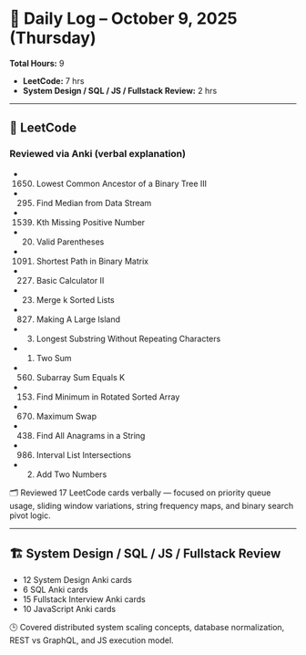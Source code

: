# 📅 Daily Log – October 9, 2025 (Thursday)

**Total Hours:** 9  
- **LeetCode:** 7 hrs  
- **System Design / SQL / JS / Fullstack Review:** 2 hrs  

---

## 🧠 LeetCode
### Reviewed via Anki (verbal explanation)
- 1650. Lowest Common Ancestor of a Binary Tree III  
- 295. Find Median from Data Stream  
- 1539. Kth Missing Positive Number  
- 20. Valid Parentheses  
- 1091. Shortest Path in Binary Matrix  
- 227. Basic Calculator II  
- 23. Merge k Sorted Lists  
- 827. Making A Large Island  
- 3. Longest Substring Without Repeating Characters  
- 1. Two Sum  
- 560. Subarray Sum Equals K  
- 153. Find Minimum in Rotated Sorted Array  
- 670. Maximum Swap  
- 438. Find All Anagrams in a String  
- 986. Interval List Intersections  
- 2. Add Two Numbers  

🗂️ Reviewed 17 LeetCode cards verbally — focused on priority queue usage, sliding window variations, string frequency maps, and binary search pivot logic.

---

## 🏗️ System Design / SQL / JS / Fullstack Review
- 12 System Design Anki cards  
- 6 SQL Anki cards  
- 15 Fullstack Interview Anki cards  
- 10 JavaScript Anki cards  

🕒 Covered distributed system scaling concepts, database normalization, REST vs GraphQL, and JS execution model.